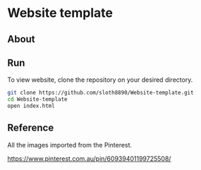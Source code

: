 # Website template

## About


## Run
To view website, clone the repository on your desired directory.
```bash
git clone https://github.com/sloth8890/Website-template.git
cd Website-template
open index.html
```
## Reference
All the images imported from the Pinterest.

https://www.pinterest.com.au/pin/60939401199725508/
